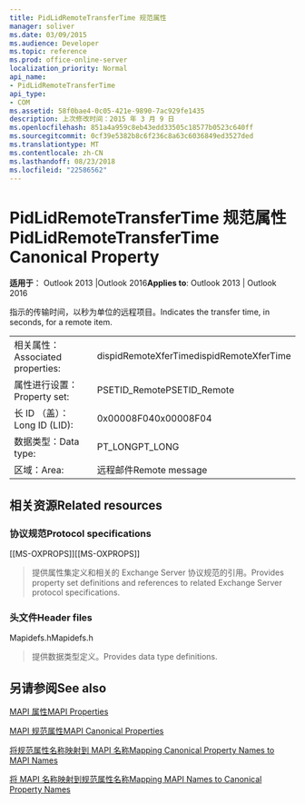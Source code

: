 ```yaml
---
title: PidLidRemoteTransferTime 规范属性
manager: soliver
ms.date: 03/09/2015
ms.audience: Developer
ms.topic: reference
ms.prod: office-online-server
localization_priority: Normal
api_name:
- PidLidRemoteTransferTime
api_type:
- COM
ms.assetid: 58f0bae4-0c05-421e-9890-7ac929fe1435
description: 上次修改时间：2015 年 3 月 9 日
ms.openlocfilehash: 851a4a959c8eb43edd33505c18577b0523c640ff
ms.sourcegitcommit: 0cf39e5382b8c6f236c8a63c6036849ed3527ded
ms.translationtype: MT
ms.contentlocale: zh-CN
ms.lasthandoff: 08/23/2018
ms.locfileid: "22586562"
---
```

# <a name="pidlidremotetransfertime-canonical-property"></a><span data-ttu-id="1cd68-103">PidLidRemoteTransferTime 规范属性</span><span class="sxs-lookup"><span data-stu-id="1cd68-103">PidLidRemoteTransferTime Canonical Property</span></span>

  
  
<span data-ttu-id="1cd68-104">**适用于**： Outlook 2013 |Outlook 2016</span><span class="sxs-lookup"><span data-stu-id="1cd68-104">**Applies to**: Outlook 2013 | Outlook 2016</span></span> 
  
<span data-ttu-id="1cd68-105">指示的传输时间，以秒为单位的远程项目。</span><span class="sxs-lookup"><span data-stu-id="1cd68-105">Indicates the transfer time, in seconds, for a remote item.</span></span>
  
|||
|:-----|:-----|
|<span data-ttu-id="1cd68-106">相关属性：</span><span class="sxs-lookup"><span data-stu-id="1cd68-106">Associated properties:</span></span>  <br/> |<span data-ttu-id="1cd68-107">dispidRemoteXferTime</span><span class="sxs-lookup"><span data-stu-id="1cd68-107">dispidRemoteXferTime</span></span>  <br/> |
|<span data-ttu-id="1cd68-108">属性进行设置：</span><span class="sxs-lookup"><span data-stu-id="1cd68-108">Property set:</span></span>  <br/> |<span data-ttu-id="1cd68-109">PSETID_Remote</span><span class="sxs-lookup"><span data-stu-id="1cd68-109">PSETID_Remote</span></span>  <br/> |
|<span data-ttu-id="1cd68-110">长 ID （盖）：</span><span class="sxs-lookup"><span data-stu-id="1cd68-110">Long ID (LID):</span></span>  <br/> |<span data-ttu-id="1cd68-111">0x00008F04</span><span class="sxs-lookup"><span data-stu-id="1cd68-111">0x00008F04</span></span>  <br/> |
|<span data-ttu-id="1cd68-112">数据类型：</span><span class="sxs-lookup"><span data-stu-id="1cd68-112">Data type:</span></span>  <br/> |<span data-ttu-id="1cd68-113">PT_LONG</span><span class="sxs-lookup"><span data-stu-id="1cd68-113">PT_LONG</span></span>  <br/> |
|<span data-ttu-id="1cd68-114">区域：</span><span class="sxs-lookup"><span data-stu-id="1cd68-114">Area:</span></span>  <br/> |<span data-ttu-id="1cd68-115">远程邮件</span><span class="sxs-lookup"><span data-stu-id="1cd68-115">Remote message</span></span>  <br/> |
   
## <a name="related-resources"></a><span data-ttu-id="1cd68-116">相关资源</span><span class="sxs-lookup"><span data-stu-id="1cd68-116">Related resources</span></span>

### <a name="protocol-specifications"></a><span data-ttu-id="1cd68-117">协议规范</span><span class="sxs-lookup"><span data-stu-id="1cd68-117">Protocol specifications</span></span>

<span data-ttu-id="1cd68-118">[[MS-OXPROPS]]</span><span class="sxs-lookup"><span data-stu-id="1cd68-118">[[MS-OXPROPS]]</span></span> 
  
> <span data-ttu-id="1cd68-119">提供属性集定义和相关的 Exchange Server 协议规范的引用。</span><span class="sxs-lookup"><span data-stu-id="1cd68-119">Provides property set definitions and references to related Exchange Server protocol specifications.</span></span>
    
### <a name="header-files"></a><span data-ttu-id="1cd68-120">头文件</span><span class="sxs-lookup"><span data-stu-id="1cd68-120">Header files</span></span>

<span data-ttu-id="1cd68-121">Mapidefs.h</span><span class="sxs-lookup"><span data-stu-id="1cd68-121">Mapidefs.h</span></span>
  
> <span data-ttu-id="1cd68-122">提供数据类型定义。</span><span class="sxs-lookup"><span data-stu-id="1cd68-122">Provides data type definitions.</span></span>
    
## <a name="see-also"></a><span data-ttu-id="1cd68-123">另请参阅</span><span class="sxs-lookup"><span data-stu-id="1cd68-123">See also</span></span>



[<span data-ttu-id="1cd68-124">MAPI 属性</span><span class="sxs-lookup"><span data-stu-id="1cd68-124">MAPI Properties</span></span>](mapi-properties.md)
  
[<span data-ttu-id="1cd68-125">MAPI 规范属性</span><span class="sxs-lookup"><span data-stu-id="1cd68-125">MAPI Canonical Properties</span></span>](mapi-canonical-properties.md)
  
[<span data-ttu-id="1cd68-126">将规范属性名称映射到 MAPI 名称</span><span class="sxs-lookup"><span data-stu-id="1cd68-126">Mapping Canonical Property Names to MAPI Names</span></span>](mapping-canonical-property-names-to-mapi-names.md)
  
[<span data-ttu-id="1cd68-127">将 MAPI 名称映射到规范属性名称</span><span class="sxs-lookup"><span data-stu-id="1cd68-127">Mapping MAPI Names to Canonical Property Names</span></span>](mapping-mapi-names-to-canonical-property-names.md)

